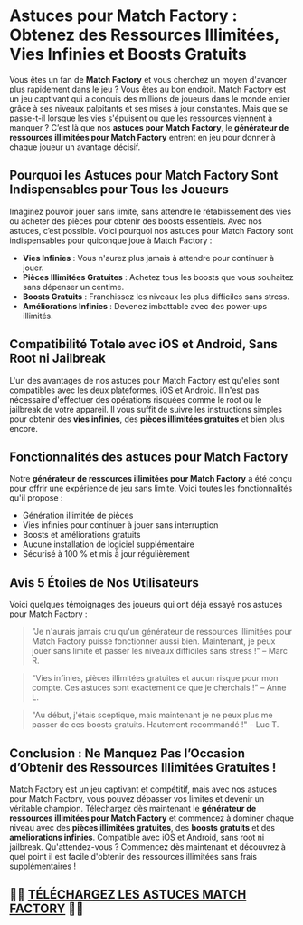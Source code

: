 <h1>Astuces pour Match Factory : Obtenez des Ressources Illimitées, Vies Infinies et Boosts Gratuits</h1>

<p>Vous êtes un fan de <strong>Match Factory</strong> et vous cherchez un moyen d'avancer plus rapidement dans le jeu ? Vous êtes au bon endroit. Match Factory est un jeu captivant qui a conquis des millions de joueurs dans le monde entier grâce à ses niveaux palpitants et ses mises à jour constantes. Mais que se passe-t-il lorsque les vies s'épuisent ou que les ressources viennent à manquer ? C’est là que nos <strong>astuces pour Match Factory</strong>, le <strong>générateur de ressources illimitées pour Match Factory</strong> entrent en jeu pour donner à chaque joueur un avantage décisif.</p>

<h2>Pourquoi les Astuces pour Match Factory Sont Indispensables pour Tous les Joueurs</h2>
<p>Imaginez pouvoir jouer sans limite, sans attendre le rétablissement des vies ou acheter des pièces pour obtenir des boosts essentiels. Avec nos astuces, c’est possible. Voici pourquoi nos astuces pour Match Factory sont indispensables pour quiconque joue à Match Factory :</p>
<ul>
    <li><strong>Vies Infinies</strong> : Vous n'aurez plus jamais à attendre pour continuer à jouer.</li>
    <li><strong>Pièces Illimitées Gratuites</strong> : Achetez tous les boosts que vous souhaitez sans dépenser un centime.</li>
    <li><strong>Boosts Gratuits</strong> : Franchissez les niveaux les plus difficiles sans stress.</li>
    <li><strong>Améliorations Infinies</strong> : Devenez imbattable avec des power-ups illimités.</li>
</ul>

<h2>Compatibilité Totale avec iOS et Android, Sans Root ni Jailbreak</h2>
<p>L'un des avantages de nos astuces pour Match Factory est qu'elles sont compatibles avec les deux plateformes, iOS et Android. Il n'est pas nécessaire d'effectuer des opérations risquées comme le root ou le jailbreak de votre appareil. Il vous suffit de suivre les instructions simples pour obtenir des <strong>vies infinies</strong>, des <strong>pièces illimitées gratuites</strong> et bien plus encore.</p>

<h2>Fonctionnalités des astuces pour Match Factory</h2>
<p>Notre <strong>générateur de ressources illimitées pour Match Factory</strong> a été conçu pour offrir une expérience de jeu sans limite. Voici toutes les fonctionnalités qu'il propose :</p>
<ul>
    <li>Génération illimitée de pièces</li>
    <li>Vies infinies pour continuer à jouer sans interruption</li>
    <li>Boosts et améliorations gratuits</li>
    <li>Aucune installation de logiciel supplémentaire</li>
    <li>Sécurisé à 100 % et mis à jour régulièrement</li>
</ul>

<h2>Avis 5 Étoiles de Nos Utilisateurs</h2>
<p>Voici quelques témoignages des joueurs qui ont déjà essayé nos astuces pour Match Factory :</p>
<blockquote>"Je n'aurais jamais cru qu'un générateur de ressources illimitées pour Match Factory puisse fonctionner aussi bien. Maintenant, je peux jouer sans limite et passer les niveaux difficiles sans stress !" – Marc R.</blockquote>
<blockquote>"Vies infinies, pièces illimitées gratuites et aucun risque pour mon compte. Ces astuces sont exactement ce que je cherchais !" – Anne L.</blockquote>
<blockquote>"Au début, j'étais sceptique, mais maintenant je ne peux plus me passer de ces boosts gratuits. Hautement recommandé !" – Luc T.</blockquote>

<h2>Conclusion : Ne Manquez Pas l’Occasion d’Obtenir des Ressources Illimitées Gratuites !</h2>
<p>Match Factory est un jeu captivant et compétitif, mais avec nos astuces pour Match Factory, vous pouvez dépasser vos limites et devenir un véritable champion. Téléchargez dès maintenant le <strong>générateur de ressources illimitées pour Match Factory</strong> et commencez à dominer chaque niveau avec des <strong>pièces illimitées gratuites</strong>, des <strong>boosts gratuits</strong> et des <strong>améliorations infinies</strong>. Compatible avec iOS et Android, sans root ni jailbreak. Qu'attendez-vous ? Commencez dès maintenant et découvrez à quel point il est facile d'obtenir des ressources illimitées sans frais supplémentaires !</p>

## 🫵🫵 [TÉLÉCHARGEZ LES ASTUCES MATCH FACTORY](https://tinyurl.com/anto025fr) 🫵🫵
